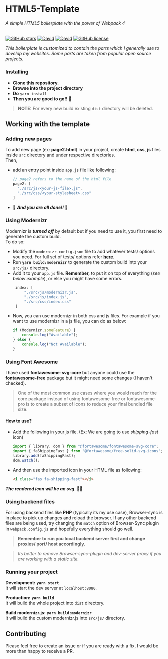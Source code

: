 # HTML5-Template
###### A simple HTML5 boilerplate with the power of Webpack 4

[![GitHub stars](https://img.shields.io/github/stars/whimsicaldreamer/Html5-template.svg?style=popout-square)](https://github.com/whimsicaldreamer/Html5-template/stargazers)
[![David](https://img.shields.io/david/expressjs/express.svg?style=popout-square)](https://github.com/whimsicaldreamer/Html5-template)
[![David](https://img.shields.io/david/dev/expressjs/express.svg?style=popout-square)](https://github.com/whimsicaldreamer/Html5-template)
[![GitHub license](https://img.shields.io/github/license/whimsicaldreamer/Html5-template.svg?style=popout-square)](https://github.com/whimsicaldreamer/Html5-template/blob/master/LICENSE.md)

_This boilerplate is customized to contain the parts which I generally use to develop my websites. Some parts are taken from popular open source projects._

### Installing

- **Clone this repository.**
- **Browse into the project directory**
- **Do** `yarn install`
- **Then you are good to go!!** :tada:

> **NOTE:** For every new build existing `dist` directory will be deleted.  

## Working with the template  

### Adding new pages  

To add new page (ex: **page2.html**) in your project, create **html**, **css**, **js** files inside `src` directory and under respective directories.  
Then,  
- add an entry point inside `app.js` file like following:
  ````js
  // page2 refers to the name of the html file
  page2: [
    "./src/js/<your-js-file>.js",
    "./src/css/<your-stylesheet>.css"
  ]
  ````
- :tada: **_And you are all done!!_** :tada:
  
### Using Modernizr  

Modernizr is _**turned off**_ by default but if you need to use it, you first need to generate the custom build.  
To do so:  
 - Modify the `modernizr-config.json` file to add whatever tests/ options you need. For full set of tests/ options refer **[here](https://github.com/Modernizr/Modernizr/blob/master/lib/config-all.json)**.
 - Run **`yarn build:modernizr`** to generate the custom build into your `src/js/` directory.
 - Add it to your `app.js` file. **Remember,** to put it on top of everything (_see below example_), or else you might have some errors.  
   ```js
    index: [
        "./src/js/modernizr.js",
        "./src/js/index.js",
        "./src/css/index.css"
    ]
   ```  
 - Now, you can use modernizr in both css and js files. For example if you want to use modernizr in a js file, you can do as below:  
   ```js
   if (Modernizr.someFeature) {
       console.log("Available");
   } else {
       console.log("Not Available");
   }
   ```
 
### Using Font Awesome

I have used **fontawesome-svg-core** but anyone could use the **fontawesome-free** package but it might need some changes (I haven't checked).  
 > One of the most common use cases where you would reach for the core package instead of using fontawesome-free or fontawesome-pro is to create a subset of icons to reduce your final bundled file size.  
 
 #### How to use?  
 
 - Add the following in your js file. (Ex: We are going to use _shipping-fast_ icon)
   ```js
   import { library, dom } from "@fortawesome/fontawesome-svg-core";
   import { faShippingFast } from "@fortawesome/free-solid-svg-icons";
   library.add(faShippingFast);
   dom.watch();
   ```
   
 - And then use the imported icon in your HTML file as following:  
   ```html
   <i class="fas fa-shipping-fast"></i>
   ```
   
**_The rendered icon will be an svg_**. :tada::tada:

### Using backend files  

For using backend files like **PHP** (typically its my use case), Browser-sync is in place to pick up changes and reload the browser.
If any other backend files are being used, try changing the `match` option of Browser-Sync plugin in `webpack.config.js` and hopefully 
everything should go well.  

> **Remember to run you local backend server first and change proxies/ port/ host accordingly.**  

> _Its better to remove Browser-sync-plugin and dev-server proxy if you are working with a static site._ 
 
### Running your project  

**Development:** **`yarn start`**  
It will start the dev server at `localhost:8080`.  

**Production:** **`yarn build`**  
It will build the whole project into `dist` directory.  

**Build modernizr.js:** **`yarn build:modernizr`**  
It will build the custom modernizr.js into `src/js/` directory. 

## Contributing  
Please feel free to create an issue or if you are ready with a fix, I would be more than happy to receive a PR.